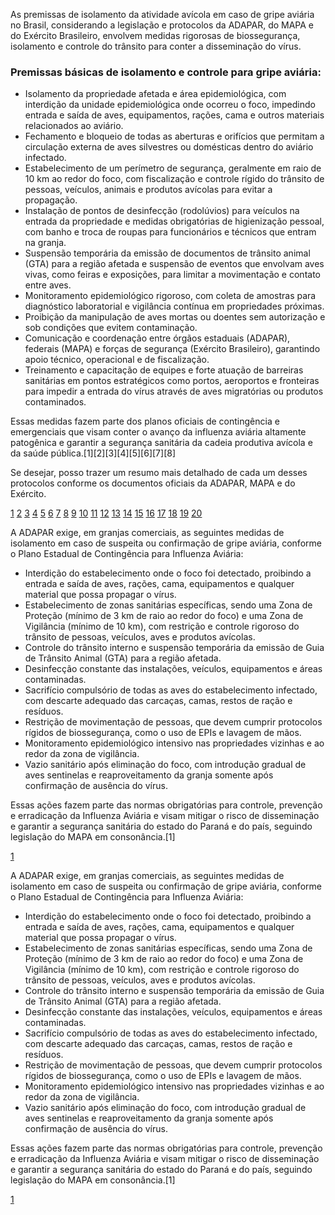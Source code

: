 As premissas de isolamento da atividade avícola em caso de gripe aviária no Brasil, considerando a legislação e protocolos da ADAPAR, do MAPA e do Exército Brasileiro, envolvem medidas rigorosas de biossegurança, isolamento e controle do trânsito para conter a disseminação do vírus. 

### Premissas básicas de isolamento e controle para gripe aviária:

- Isolamento da propriedade afetada e área epidemiológica, com interdição da unidade epidemiológica onde ocorreu o foco, impedindo entrada e saída de aves, equipamentos, rações, cama e outros materiais relacionados ao aviário.
- Fechamento e bloqueio de todas as aberturas e orifícios que permitam a circulação externa de aves silvestres ou domésticas dentro do aviário infectado.
- Estabelecimento de um perímetro de segurança, geralmente em raio de 10 km ao redor do foco, com fiscalização e controle rígido do trânsito de pessoas, veículos, animais e produtos avícolas para evitar a propagação.
- Instalação de pontos de desinfecção (rodolúvios) para veículos na entrada da propriedade e medidas obrigatórias de higienização pessoal, com banho e troca de roupas para funcionários e técnicos que entram na granja.
- Suspensão temporária da emissão de documentos de trânsito animal (GTA) para a região afetada e suspensão de eventos que envolvam aves vivas, como feiras e exposições, para limitar a movimentação e contato entre aves.
- Monitoramento epidemiológico rigoroso, com coleta de amostras para diagnóstico laboratorial e vigilância contínua em propriedades próximas.
- Proibição da manipulação de aves mortas ou doentes sem autorização e sob condições que evitem contaminação.
- Comunicação e coordenação entre órgãos estaduais (ADAPAR), federais (MAPA) e forças de segurança (Exército Brasileiro), garantindo apoio técnico, operacional e de fiscalização.
- Treinamento e capacitação de equipes e forte atuação de barreiras sanitárias em pontos estratégicos como portos, aeroportos e fronteiras para impedir a entrada do vírus através de aves migratórias ou produtos contaminados.

Essas medidas fazem parte dos planos oficiais de contingência e emergenciais que visam conter o avanço da influenza aviária altamente patogênica e garantir a segurança sanitária da cadeia produtiva avícola e da saúde pública.[1][2][3][4][5][6][7][8]

Se desejar, posso trazer um resumo mais detalhado de cada um desses protocolos conforme os documentos oficiais da ADAPAR, MAPA e do Exército.

[1](https://www.adapar.pr.gov.br/Noticia/Adapar-e-Comite-de-Sanidade-Avicola-reforcam-protocolos-para-evitar-gripe-aviaria-no-Parana)
[2](https://www.agricultura.pr.gov.br/Noticia/Parana-registra-primeiro-caso-de-gripe-aviaria-e-Governo-reforca-protocolo-de-contencao)
[3](https://www.adapar.pr.gov.br/sites/adapar/arquivos_restritos/files/migrados/File/GSA/SANIDADE_AVICOLA/plano_contigencia.pdf)
[4](https://agenciagov.ebc.com.br/noticias/202505/ministerio-da-agricultura-e-pecuaria-confirma-primeiro-foco-de-gripe-aviaria-em-granja-comercial-no-brasil)
[5](https://www.defesa.agricultura.sp.gov.br/influenza-aviaria/plano-de-contingencia/Plano-de-Contingencia-Versao-1_4.pdf)
[6](https://grabois.org.br/2025/05/22/gripe-aviaria-desafios-sanitarios-resposta-estatal-e-soberania-alimentar/)
[7](https://www.comunicacao.pr.gov.br/noticias/aen/74cc0c19-1666-4ce4-b160-0a66a6f65789)
[8](https://veja.abril.com.br/brasil/governo-monta-barreira-sanitaria-de-10-km-para-conter-gripe-aviaria-no-rs/)
[9](https://www.adapar.pr.gov.br/sites/adapar/arquivos_restritos/files/migrados/File/GSA/SANIDADE_AVICOLA/Influenza_aviaria_perguntas_e_respostas.pdf)
[10](https://www.adapar.pr.gov.br/Pagina/Aves-Programa-de-Sanidade-Avicola)
[11](https://pontaagro.com/gripe-aviaria-entenda-os-protocolos/)
[12](https://www.adapar.pr.gov.br/Noticia/Estado-apresenta-liderancas-qualidade-sanitaria-para-evitar-chegada-da-gripe-aviaria)
[13](https://www.parana.pr.gov.br/aen/Noticia/Governo-do-Parana-setor-privado-e-entidades-do-agro-trabalham-para-conter-casos-de)
[14](https://www.gov.br/agricultura/pt-br/assuntos/sanidade-animal-e-vegetal/saude-animal/programas-de-saude-animal/pnsa/influenza-aviaria)
[15](https://ompv.eceme.eb.mil.br/doutrina-e-operacoes-militares/sistemas-de-armas-desenvolvidos-no-brasil-remax-torc30-ss-40-g-e-tm-300/sobre-sistemas-de-armas-desenvolvidos-no-brasil-remax-torc30-ss-40-g-e-tm-300/68-areas-tematicas/dqbrn/770-gripe-aviaria-a-ameaca-de-uma-nova-pandemia)
[16](https://wikisda.agricultura.gov.br/pt-br/Sa%C3%BAde-Animal/plano-de-contingencia-para-influenza-aviaria-e-doenca-de-newcastle)
[17](https://www.instagram.com/reel/DJ0cykTsiL3/)
[18](https://opresenterural.com.br/a-influenza-aviaria-chegou-ao-continente-e-veio-para-ficar-alerta-gerente-da-adapar/)
[19](https://www.embrapa.br/suinos-e-aves/influenza-aviaria)
[20](https://www.gov.br/agricultura/pt-br/assuntos/sanidade-animal-e-vegetal/saude-animal/programas-de-saude-animal/pnsa/PlanodevigilnciaIADNC_06_07_2022.pdf)


A ADAPAR exige, em granjas comerciais, as seguintes medidas de isolamento em caso de suspeita ou confirmação de gripe aviária, conforme o Plano Estadual de Contingência para Influenza Aviária:

- Interdição do estabelecimento onde o foco foi detectado, proibindo a entrada e saída de aves, rações, cama, equipamentos e qualquer material que possa propagar o vírus.
- Estabelecimento de zonas sanitárias específicas, sendo uma Zona de Proteção (mínimo de 3 km de raio ao redor do foco) e uma Zona de Vigilância (mínimo de 10 km), com restrição e controle rigoroso do trânsito de pessoas, veículos, aves e produtos avícolas.
- Controle do trânsito interno e suspensão temporária da emissão de Guia de Trânsito Animal (GTA) para a região afetada.
- Desinfecção constante das instalações, veículos, equipamentos e áreas contaminadas.
- Sacrifício compulsório de todas as aves do estabelecimento infectado, com descarte adequado das carcaças, camas, restos de ração e resíduos.
- Restrição de movimentação de pessoas, que devem cumprir protocolos rígidos de biossegurança, como o uso de EPIs e lavagem de mãos.
- Monitoramento epidemiológico intensivo nas propriedades vizinhas e ao redor da zona de vigilância.
- Vazio sanitário após eliminação do foco, com introdução gradual de aves sentinelas e reaproveitamento da granja somente após confirmação de ausência do vírus.

Essas ações fazem parte das normas obrigatórias para controle, prevenção e erradicação da Influenza Aviária e visam mitigar o risco de disseminação e garantir a segurança sanitária do estado do Paraná e do país, seguindo legislação do MAPA em consonância.[1]

[1](https://www.adapar.pr.gov.br/sites/adapar/arquivos_restritos/files/migrados/File/GSA/SANIDADE_AVICOLA/plano_contigencia.pdf)

A ADAPAR exige, em granjas comerciais, as seguintes medidas de isolamento em caso de suspeita ou confirmação de gripe aviária, conforme o Plano Estadual de Contingência para Influenza Aviária:

- Interdição do estabelecimento onde o foco foi detectado, proibindo a entrada e saída de aves, rações, cama, equipamentos e qualquer material que possa propagar o vírus.
- Estabelecimento de zonas sanitárias específicas, sendo uma Zona de Proteção (mínimo de 3 km de raio ao redor do foco) e uma Zona de Vigilância (mínimo de 10 km), com restrição e controle rigoroso do trânsito de pessoas, veículos, aves e produtos avícolas.
- Controle do trânsito interno e suspensão temporária da emissão de Guia de Trânsito Animal (GTA) para a região afetada.
- Desinfecção constante das instalações, veículos, equipamentos e áreas contaminadas.
- Sacrifício compulsório de todas as aves do estabelecimento infectado, com descarte adequado das carcaças, camas, restos de ração e resíduos.
- Restrição de movimentação de pessoas, que devem cumprir protocolos rígidos de biossegurança, como o uso de EPIs e lavagem de mãos.
- Monitoramento epidemiológico intensivo nas propriedades vizinhas e ao redor da zona de vigilância.
- Vazio sanitário após eliminação do foco, com introdução gradual de aves sentinelas e reaproveitamento da granja somente após confirmação de ausência do vírus.

Essas ações fazem parte das normas obrigatórias para controle, prevenção e erradicação da Influenza Aviária e visam mitigar o risco de disseminação e garantir a segurança sanitária do estado do Paraná e do país, seguindo legislação do MAPA em consonância.[1]

[1](https://www.adapar.pr.gov.br/sites/adapar/arquivos_restritos/files/migrados/File/GSA/SANIDADE_AVICOLA/plano_contigencia.pdf)